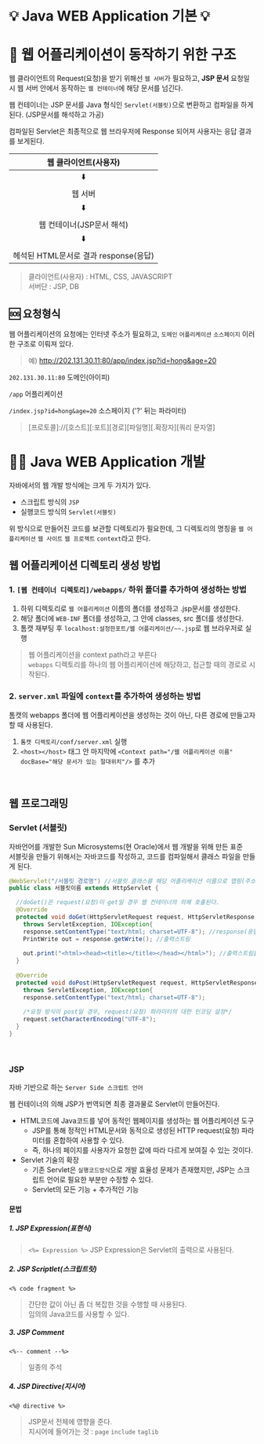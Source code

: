 💡 Java WEB Application 기본 💡
=================================
# 🚧 웹 어플리케이션이 동작하기 위한 구조

웹 클라이언트의 Request(요청)을 받기 위해선 ```웹 서버```가 필요하고, <b>JSP 문서</b> 요청일 시 웹 서버 안에서 동작하는 ```웹 컨테이너```에 해당 문서를 넘긴다.

웹 컨테이너는 JSP 문서를 Java 형식인 ```Servlet(서블릿)```으로 변환하고 컴파일을 하게된다. (JSP문서를 해석하고 가공)

컴파일된 Servlet은 최종적으로 웹 브라우저에 Response 되어져 사용자는 응답 결과를 보게된다.

|웹 클라이언트(사용자)| 
|:--:|
|⬇️|
|웹 서버|
|⬇️|
|웹 컨테이너(JSP문서 해석)|
|⬇️|
|헤석된 HTML문서로 결과 response(응답)|

> 클라이언트(사용자) : HTML, CSS, JAVASCRIPT<br>
> 서버단 : JSP, DB

## 🆘 요청형식
웹 어플리케이션의 요청에는 인터넷 주소가 필요하고,
```도메인```
```어플리케이션```
```소스페이지```
이러한 구조로 이뤄져 있다.

> 예) http://202.131.30.11:80/app/index.jsp?id=hong&age=20

```202.131.30.11:80``` 도메인(아이피)

```/app``` 어플리케이션

```/index.jsp?id=hong&age=20``` 소스페이지 ('?' 뒤는 파라미터)

> [프로토콜]://[호스트][:포트][경로][파일명][.확장자][쿼리 문자열]

# 🧑‍💻 Java WEB Application 개발
자바에서의 웹 개발 방식에는 크게 두 가지가 있다.
- 스크립트 방식의 ```JSP```
- 실행코드 방식의 ```Servlet(서블릿)```

위 방식으로 만들어진 코드를 보관할 디렉토리가 필요한데, 그 디렉토리의 명칭을 ```웹 어플리케이션``` ```웹 사이트``` ```웹 프로젝트``` ```context```라고 한다.

## 웹 어플리케이션 디렉토리 생성 방법
### 1. ```[웹 컨테이너 디렉토리]/webapps/``` 하위 폴더를 추가하여 생성하는 방법
1. 하위 디렉토리로 ```웹 어플리케이션``` 이름의 폴더를 생성하고 .jsp문서를 생성한다.<br>
2. 해당 폴더에 ```WEB-INF``` 폴더를 생성하고, 그 안에 classes, src 폴더를 생성한다.<br>
3. 톰캣 재부팅 후 ```localhost:설정한포트/웹 어플리케이션/~~.jsp```로 웹 브라우저로 실행
> 웹 어플리케이션을 context path라고 부른다<br>
> ```webapps``` 디렉토리를 하나의 웹 어플리케이션에 해당하고, 접근할 때의 경로로 시작된다.

### 2. ```server.xml``` 파일에 ```context```를  추가하여 생성하는 방법
톰캣의 webapps 폴더에 웹 어플리케이션을 생성하는 것이 아닌, 다른 경로에 만들고자 할 때 사용된다.

1. ```톰캣 디렉토리/conf/server.xml``` 실행
2. ```<host></host>``` 태그 안 마지막에 ```<Context path="/웹 어플리케이션 이름" docBase="해당 문서가 있는 절대위치"/>``` 를 추가
<br>

## 웹 프로그래밍
### Servlet (서블릿)
자바언어를 개발한 Sun Microsystems(현 Oracle)에서 웹 개발을 위해 만든 표준<br>
서블릿을 만들기 위해서는 자바코드를 작성하고, 코드를 컴파일해서 클래스 파일을 만들게 된다.
```java
@WebServlet("/서블릿 경로명") //서블릿 클래스를 해당 어플리케이션 이름으로 맵핑(주소창에 입력될 때 )
public class 서블릿이름 extends HttpServlet {

  //doGet()은 request(요청)이 get일 경우 웹 컨테이너의 의해 호출된다.
  @Override
  protected void doGet(HttpServletRequest request, HttpServletResponse response)
    throws ServletException, IOException{
    response.setContentType("text/html; charset=UTF-8"); //response(응답)문서에 대한 설정
    PrintWrite out = response.getWrite(); //출력스트림
    
    out.print("<html><head><title></title></head></html>"); //출력스트림을 사용하여 응답문서를 작성할 수 있다.
  }
  
  @Override
  protected void doPost(HttpServletRequest request, HttpServletResponse response)
    throws ServletException, IOException{
    response.setContentType("text/html; charset=UTF-8");
    
    /*요청 방식이 post일 경우, request(요청) 파라미터의 대한 인코딩 설정*/
    request.setCharacterEncoding("UTF-8");
  }
}
```
<br>

### JSP
자바 기반으로 하는 ```Server Side 스크립트 언어```

웹 컨테이너의 의해 JSP가 번역되면 최종 결과물로 Servlet이 만들어진다.
- HTML코드에 Java코드를 넣어 동적인 웹페이지를 생성하는 웹 어플리케이션 도구
  - JSP를 통해 정적인 HTML문서와 동적으로 생성된 HTTP request(요청) 파라미터를 혼합하여 사용할 수 있다. 
  - 즉, 하나의 페이지를 사용자가 요청한 값에 따라 다르게 보여질 수 있는 것이다.
- Servlet 기술의 확장
  - 기존 Servlet은 ```실행코드방식```으로 개발 효율성 문제가 존재했지만, JSP는 스크립트 언어로 필요한 부분만 수정할 수 있다.
  - Servlet의 모든 기능 + 추가적인 기능

#### 문법
##### 1. JSP Expression(표현식)
> ```<%= Expression %>```
> JSP Expression은 Servlet의 출력으로 사용된다.

##### 2. JSP Scriptlet(스크립트릿)
```<% code fragment %>```
> 간단한 값이 아닌 좀 더 복잡한 것을 수행할 때 사용된다.<br>
> 임의의 Java코드를 사용할 수 있다.

##### 3. JSP Comment
```<%-- comment --%>```
> 일종의 주석

##### 4. JSP Directive(지시어)
```<%@ directive %>```
> JSP문서 전체에 영향을 준다.<br>
> 지시어에 들어가는 것 : ```page``` ```include``` ```taglib```







